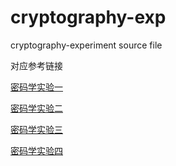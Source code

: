 # cryptography-exp
cryptography-experiment source file

对应参考链接

[密码学实验一](https:/https://cool-chicken.github.io/Blog/2024/10/12/my-crypto-1/)

[密码学实验二](https://https://cool-chicken.github.io/Blog/2024/10/14/my-crypto-2/)

[密码学实验三](https://https://cool-chicken.github.io/Blog/2024/11/02/my-crypto-3/)

[密码学实验四](https://https://cool-chicken.github.io/Blog/2024/11/25/RSA/)


